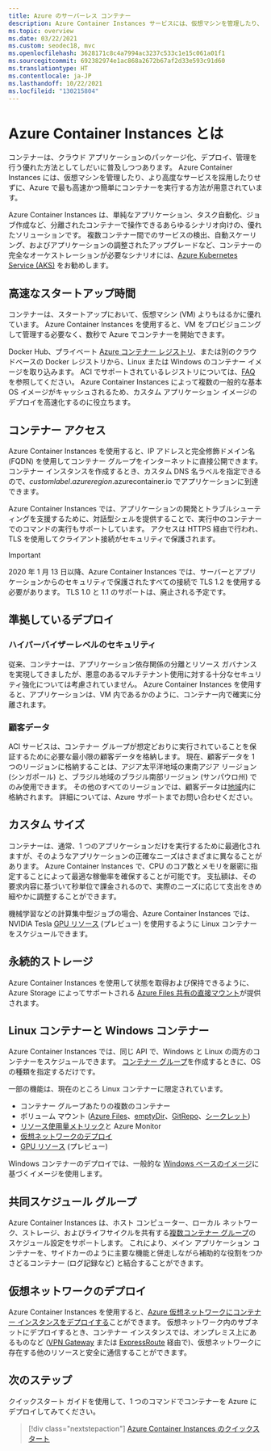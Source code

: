 ```yaml
---
title: Azure のサーバーレス コンテナー
description: Azure Container Instances サービスには、仮想マシンを管理したり、より高度なオーケストレーターを採用したりせずに、Azure で最も高速かつ簡単に別個のコンテナーを実行する方法が用意されています。
ms.topic: overview
ms.date: 03/22/2021
ms.custom: seodec18, mvc
ms.openlocfilehash: 3628171c8c4a7994ac3237c533c1e15c061a01f1
ms.sourcegitcommit: 692382974e1ac868a2672b67af2d33e593c91d60
ms.translationtype: HT
ms.contentlocale: ja-JP
ms.lasthandoff: 10/22/2021
ms.locfileid: "130215804"
---
```

# <a name="what-is-azure-container-instances"></a>Azure Container Instances とは

コンテナーは、クラウド アプリケーションのパッケージ化、デプロイ、管理を行う優れた方法としてしだいに普及しつつあります。 Azure Container Instances には、仮想マシンを管理したり、より高度なサービスを採用したりせずに、Azure で最も高速かつ簡単にコンテナーを実行する方法が用意されています。

Azure Container Instances は、単純なアプリケーション、タスク自動化、ジョブ作成など、分離されたコンテナーで操作できるあらゆるシナリオ向けの、優れたソリューションです。 複数コンテナー間でのサービスの検出、自動スケーリング、およびアプリケーションの調整されたアップグレードなど、コンテナーの完全なオーケストレーションが必要なシナリオには、[Azure Kubernetes Service (AKS)](../aks/index.yml) をお勧めします。

## <a name="fast-startup-times"></a>高速なスタートアップ時間

コンテナーは、スタートアップにおいて、仮想マシン (VM) よりもはるかに優れています。 Azure Container Instances を使用すると、VM をプロビジョニングして管理する必要なく、数秒で Azure でコンテナーを開始できます。

Docker Hub、プライベート [Azure コンテナー レジストリ](../container-registry/index.yml)、または別のクラウドベースの Docker レジストリから、Linux または Windows のコンテナー イメージを取り込みます。 ACI でサポートされているレジストリについては、[FAQ](container-instances-faq.yml) を参照してください。 Azure Container Instances によって複数の一般的な基本 OS イメージがキャッシュされるため、カスタム アプリケーション イメージのデプロイを高速化するのに役立ちます。

## <a name="container-access"></a>コンテナー アクセス

Azure Container Instances を使用すると、IP アドレスと完全修飾ドメイン名 (FQDN) を使用してコンテナー グループをインターネットに直接公開できます。 コンテナー インスタンスを作成するとき、カスタム DNS 名ラベルを指定できるので、*customlabel*.*azureregion*.azurecontainer.io でアプリケーションに到達できます。

Azure Container Instances では、アプリケーションの開発とトラブルシューティングを支援するために、対話型シェルを提供することで、実行中のコンテナーでのコマンドの実行もサポートしています。 アクセスは HTTPS 経由で行われ、TLS を使用してクライアント接続がセキュリティで保護されます。

> [!IMPORTANT]
> 2020 年 1 月 13 日以降、Azure Container Instances では、サーバーとアプリケーションからのセキュリティで保護されたすべての接続で TLS 1.2 を使用する必要があります。 TLS 1.0 と 1.1 のサポートは、廃止される予定です。

## <a name="compliant-deployments"></a>準拠しているデプロイ

### <a name="hypervisor-level-security"></a>ハイパーバイザーレベルのセキュリティ

従来、コンテナーは、アプリケーション依存関係の分離とリソース ガバナンスを実現してきましたが、悪意のあるマルチテナント使用に対する十分なセキュリティ強化については考慮されていません。 Azure Container Instances を使用すると、アプリケーションは、VM 内であるかのように、コンテナー内で確実に分離されます。

### <a name="customer-data"></a>顧客データ

ACI サービスは、コンテナー グループが想定どおりに実行されていることを保証するために必要な最小限の顧客データを格納します。 現在、顧客データを 1 つのリージョンに格納することは、アジア太平洋地域の東南アジア リージョン (シンガポール) と、ブラジル地域のブラジル南部リージョン (サンパウロ州) でのみ使用できます。 その他のすべてのリージョンでは、顧客データは[地域](https://azure.microsoft.com/global-infrastructure/geographies/)内に格納されます。 詳細については、Azure サポートまでお問い合わせください。

## <a name="custom-sizes"></a>カスタム サイズ

コンテナーは、通常、1 つのアプリケーションだけを実行するために最適化されますが、そのようなアプリケーションの正確なニーズはさまざまに異なることがあります。 Azure Container Instances で、CPU のコア数とメモリを厳密に指定することによって最適な稼働率を確保することが可能です。 支払額は、その要求内容に基づいて秒単位で課金されるので、実際のニーズに応じて支出をきめ細やかに調整することができます。

機械学習などの計算集中型ジョブの場合、Azure Container Instances では、NVIDIA Tesla [GPU リソース](container-instances-gpu.md) (プレビュー) を使用するように Linux コンテナーをスケジュールできます。

## <a name="persistent-storage"></a>永続的ストレージ

Azure Container Instances を使用して状態を取得および保持できるように、Azure Storage によってサポートされる [Azure Files 共有の直接マウント](./container-instances-volume-azure-files.md)が提供されます。

## <a name="linux-and-windows-containers"></a>Linux コンテナーと Windows コンテナー

Azure Container Instances では、同じ API で、Windows と Linux の両方のコンテナーをスケジュールできます。 [コンテナー グループ](container-instances-container-groups.md)を作成するときに、OS の種類を指定するだけです。

一部の機能は、現在のところ Linux コンテナーに限定されています。

* コンテナー グループあたりの複数のコンテナー
* ボリューム マウント ([Azure Files](container-instances-volume-azure-files.md)、[emptyDir](container-instances-volume-emptydir.md)、[GitRepo](container-instances-volume-gitrepo.md)、[シークレット](container-instances-volume-secret.md))
* [リソース使用量メトリック](container-instances-monitor.md)と Azure Monitor
* [仮想ネットワークのデプロイ](container-instances-vnet.md)
* [GPU リソース](container-instances-gpu.md) (プレビュー)

Windows コンテナーのデプロイでは、一般的な [Windows ベースのイメージ](./container-instances-faq.yml#what-windows-base-os-images-are-supported-)に基づくイメージを使用します。

## <a name="co-scheduled-groups"></a>共同スケジュール グループ

Azure Container Instances は、ホスト コンピューター、ローカル ネットワーク、ストレージ、およびライフサイクルを共有する[複数コンテナー グループ](container-instances-container-groups.md)のスケジュール設定をサポートします。 これにより、メイン アプリケーション コンテナーを、サイドカーのように主要な機能と併走しながら補助的な役割をつかさどるコンテナー (ログ記録など) と結合することができます。

## <a name="virtual-network-deployment"></a>仮想ネットワークのデプロイ

Azure Container Instances を使用すると、[Azure 仮想ネットワークにコンテナー インスタンスをデプロイする](container-instances-vnet.md)ことができます。 仮想ネットワーク内のサブネットにデプロイするとき、コンテナー インスタンスでは、オンプレミス上にあるものなど ([VPN Gateway](../vpn-gateway/vpn-gateway-about-vpngateways.md) または [ExpressRoute](../expressroute/expressroute-introduction.md) 経由で)、仮想ネットワークに存在する他のリソースと安全に通信することができます。

## <a name="next-steps"></a>次のステップ

クイックスタート ガイドを使用して、1 つのコマンドでコンテナーを Azure にデプロイしてみてください。

> [!div class="nextstepaction"]
> [Azure Container Instances のクイックスタート](container-instances-quickstart.md)

<!-- LINKS - External -->
[terms-of-use]: https://azure.microsoft.com/support/legal/preview-supplemental-terms/
